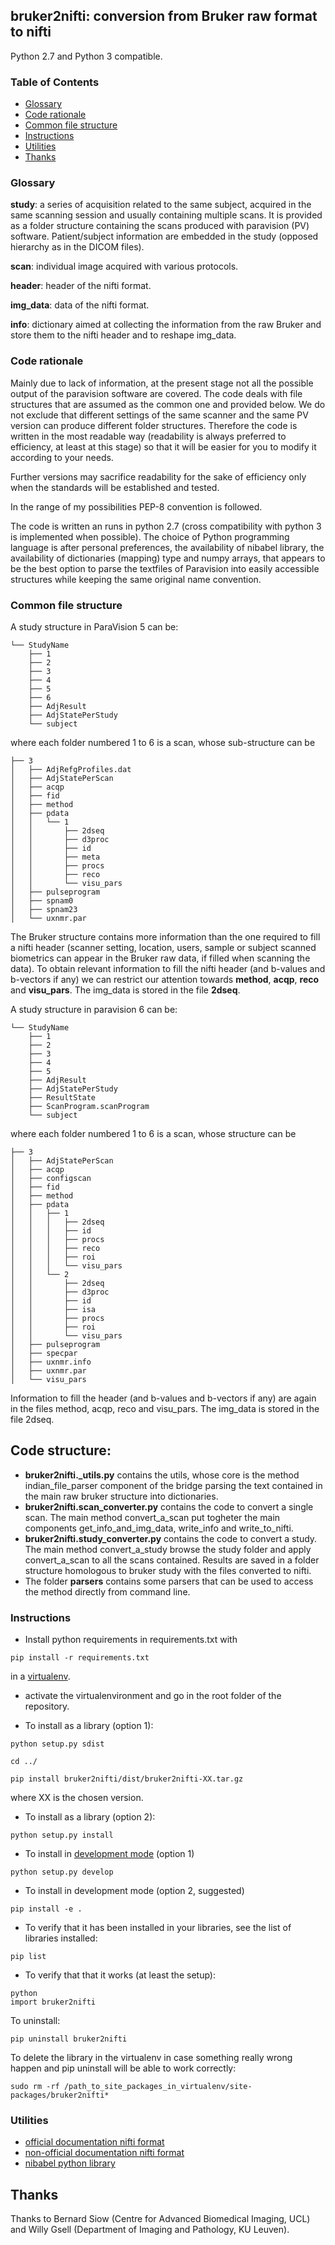 ## bruker2nifti: conversion from Bruker raw format to nifti

Python 2.7 and Python 3 compatible.

### Table of Contents
+ [Glossary](#glossary)
+ [Code rationale](#rationale)
+ [Common file structure](#file_structure)
+ [Instructions](#instructions)
+ [Utilities](#utilities)
+ [Thanks](#thanks)



### Glossary <a name="glossary"></a>

**study**: a series of acquisition related to the same subject, acquired in the same scanning session
and usually containing multiple scans.
It is provided as a folder structure containing the scans produced with paravision (PV) software.
Patient/subject information are embedded in the study (opposed hierarchy as in the DICOM files). 

**scan**: individual image acquired with various protocols.

**header**: header of the nifti format.

**img_data**: data of the nifti format.

**info**: dictionary aimed at collecting the information from the raw Bruker and
store them to the nifti header and to reshape img_data.


### Code rationale <a name="rationale"></a>

Mainly due to lack of information, at the present stage not all the possible
output of the paravision software are
covered. The code deals with file structures
that are assumed as the common one and provided below.
We do not exclude that different settings of the same scanner
and the same PV version
can produce different folder structures.
Therefore the code is written in the most readable way (readability is always
preferred to efficiency, at least at this stage) so that it will be easier for you to modify it
according to your needs.

Further versions may sacrifice readability for the sake of efficiency only
when the standards will be established and tested.

In the range of my possibilities PEP-8 convention is followed.

The code is written an runs in python 2.7 (cross compatibility with python 3 is implemented when possible).
The choice of Python programming language is after personal preferences, the availability of nibabel library,
the availability of dictionaries (mapping) type and numpy arrays, that appears to be
the best option to parse the textfiles of Paravision into easily accessible structures while 
keeping the same original name convention.  


### Common file structure <a name="file_structure"></a>

A study structure in ParaVision 5 can be:
```
└── StudyName
    ├── 1
    ├── 2
    ├── 3
    ├── 4
    ├── 5
    ├── 6
    ├── AdjResult
    ├── AdjStatePerStudy
    └── subject
```
where each folder numbered 1 to 6 is a scan, whose sub-structure can be
```
├── 3
│   ├── AdjRefgProfiles.dat
│   ├── AdjStatePerScan
│   ├── acqp
│   ├── fid
│   ├── method
│   ├── pdata
│   │   └── 1
│   │       ├── 2dseq
│   │       ├── d3proc
│   │       ├── id
│   │       ├── meta
│   │       ├── procs
│   │       ├── reco
│   │       └── visu_pars
│   ├── pulseprogram
│   ├── spnam0
│   ├── spnam23
│   └── uxnmr.par
```
The Bruker structure contains more information than the one required to fill a
nifti header (scanner setting, location, users, sample or subject scanned biometrics
can appear in the Bruker raw data, if filled when scanning the data).
To obtain relevant information to fill the nifti header (and b-values and b-vectors if any) 
we can restrict our attention towards
**method**, **acqp**, **reco** and **visu_pars**. The img_data is stored in the file **2dseq**.


A study structure in paravision 6 can be:
```
└── StudyName
    ├── 1
    ├── 2
    ├── 3
    ├── 4
    ├── 5
    ├── AdjResult
    ├── AdjStatePerStudy
    ├── ResultState
    ├── ScanProgram.scanProgram
    └── subject
```
where each folder numbered 1 to 6 is a scan, whose structure can be
```
├── 3
│   ├── AdjStatePerScan
│   ├── acqp
│   ├── configscan
│   ├── fid
│   ├── method
│   ├── pdata
│   │   ├── 1
│   │   │   ├── 2dseq
│   │   │   ├── id
│   │   │   ├── procs
│   │   │   ├── reco
│   │   │   ├── roi
│   │   │   └── visu_pars
│   │   └── 2
│   │       ├── 2dseq
│   │       ├── d3proc
│   │       ├── id
│   │       ├── isa
│   │       ├── procs
│   │       ├── roi
│   │       └── visu_pars
│   ├── pulseprogram
│   ├── specpar
│   ├── uxnmr.info
│   ├── uxnmr.par
│   └── visu_pars
```
Information to fill the header (and b-values and b-vectors if any) are
again in the files
method, acqp, reco and visu_pars. The img_data is stored in the file 2dseq.



## Code structure:

+ **bruker2nifti._utils.py** contains the utils, whose core is the method indian_file_parser component of the bridge 
parsing the text contained in the main raw bruker structure into dictionaries.
+ **bruker2nifti.scan_converter.py** contains the code to convert a single scan.
The main method convert_a_scan put togheter the main components get_info_and_img_data, write_info and write_to_nifti.
+ **bruker2nifti.study_converter.py** contains the code to convert a study.
The main method convert_a_study browse the study folder and apply convert_a_scan to all the scans contained.
Results are saved in a folder structure homologous to bruker study with the files converted to nifti.
+ The folder **parsers** contains some parsers that can be used to access the method directly
from command line.

<!---
## Examples:
--->

### Instructions <a name="instructions"></a>

+ Install python requirements in requirements.txt with
```
pip install -r requirements.txt
```

in a [virtualenv](http://docs.python-guide.org/en/latest/dev/virtualenvs/).


+ activate the virtualenvironment and go in the root folder of the repository.

+ To install as a library (option 1):
```
python setup.py sdist

cd ../

pip install bruker2nifti/dist/bruker2nifti-XX.tar.gz
```
where XX is the chosen version.

+ To install as a library (option 2):
```
python setup.py install
```
+ To install in [development mode](http://setuptools.readthedocs.io/en/latest/setuptools.html#development-mode) (option 1) 
```
python setup.py develop
```

+ To install in development mode (option 2, suggested)
```
pip install -e .
```

+ To verify that it has been installed in your libraries, see the list of libraries installed:
```
pip list
```
+ To verify that that it works (at least the setup):
```    
python
import bruker2nifti
```

To uninstall:
```
pip uninstall bruker2nifti
```
To delete the library in the virtualenv in case something really wrong happen and pip uninstall will be able to work correctly:
```
sudo rm -rf /path_to_site_packages_in_virtualenv/site-packages/bruker2nifti*
```

### Utilities <a name="utilities"></a>

+ [official documentation nifti format](https://nifti.nimh.nih.gov/nifti-1)
+ [non-official documentation nifti format](https://brainder.org/2012/09/23/the-nifti-file-format/)
+ [nibabel python library](http://nipy.org/nibabel/)

## Thanks <a name="thanks"></a>

Thanks to Bernard Siow (Centre for Advanced Biomedical Imaging, UCL) and Willy Gsell (Department of Imaging and Pathology, KU Leuven).


<!---
### Note about the differencies between paravision 5 and 6:

Examples of differencies in the text-files:

Under **methods** the attribute `PVM_SpatDimEnum` in pv5 appears as: 

```
## $PVM_SpatDimEnum=3D
```

whereas in pv6:
 
```
## $PVM_SpatDimEnum=<3D>

```
$ACQ_time:
paravision 5: 
##$ACQ_time=( 24 )
<20:19:47  1 Sep 2016>

paravision 6: 
##$ACQ_time=<2017-03-07T19:56:48,575+0100>



--->